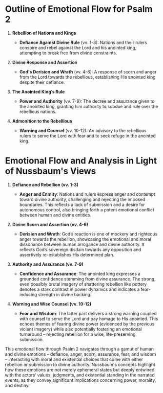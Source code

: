 # Outline of Emotional Flow for Psalm 2

1. **Rebellion of Nations and Kings**
    - **Defiance Against Divine Rule** (vv. 1-3): Nations and their rulers conspire and rebel against the Lord and his anointed king, attempting to break free from divine constraints.
    
2. **Divine Response and Assertion**
    - **God's Derision and Wrath** (vv. 4-6): A response of scorn and anger from the Lord towards the rebellious, establishing His anointed king despite their defiance.
    
3. **The Anointed King’s Rule**
    - **Power and Authority** (vv. 7-9): The decree and assurance given to the anointed king, granting him authority to subdue and rule over the rebellious nations.
    
4. **Admonition to the Rebellious**
    - **Warning and Counsel** (vv. 10-12): An advisory to the rebellious rulers to serve the Lord with fear and to seek refuge in the anointed king.

# Emotional Flow and Analysis in Light of Nussbaum's Views

1. **Defiance and Rebellion (vv. 1-3)**
    - **Anger and Enmity**: Nations and rulers express anger and contempt toward divine authority, challenging and rejecting the imposed boundaries. This reflects a lack of submission and a desire for autonomous control, also bringing forth a potent emotional conflict between human and divine entities.
    
2. **Divine Scorn and Assertion (vv. 4-6)**
    - **Derision and Wrath**: God’s reaction is one of mockery and righteous anger towards the rebellion, showcasing the emotional and moral dissonance between human arrogance and divine authority. It reflects God’s sovereign disdain towards any opposition and assertively re-establishes His determined plan.
    
3. **Authority and Assurance (vv. 7-9)**
    - **Confidence and Assurance**: The anointed king expresses a grounded confidence stemming from divine assurance. The strong, even possibly brutal imagery of shattering rebellion like pottery denotes a stark contrast in power dynamics and indicates a fear-inducing strength in divine backing.
    
4. **Warning and Wise Counsel (vv. 10-12)**
    - **Fear and Wisdom**: The latter part delivers a strong warning coupled with counsel to serve the Lord and pay homage to His anointed. This echoes themes of fearing divine power (evidenced by the previous violent imagery) while also potentially fostering an emotional turnaround – rejecting rebellion for a wise, life-preserving submission.

This emotional flow through Psalm 2 navigates through a gamut of human and divine emotions – defiance, anger, scorn, assurance, fear, and wisdom – interacting with moral and existential choices that come with either rebellion or submission to divine authority. Nussbaum's concepts highlight how these emotions are not merely ephemeral states but deeply entwined with the actors’ values, judgments, and existential standing in the narrated events, as they convey significant implications concerning power, morality, and destiny.
